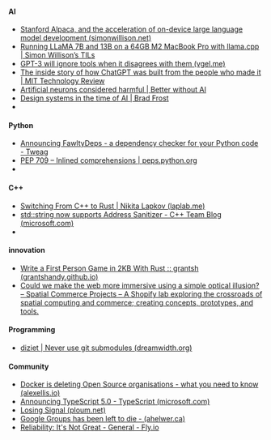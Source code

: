 #### AI
+ [Stanford Alpaca, and the acceleration of on-device large language model development (simonwillison.net)](https://simonwillison.net/2023/Mar/13/alpaca/)
+ [Running LLaMA 7B and 13B on a 64GB M2 MacBook Pro with llama.cpp | Simon Willison’s TILs](https://til.simonwillison.net/llms/llama-7b-m2)
+ [GPT-3 will ignore tools when it disagrees with them (vgel.me)](https://vgel.me/posts/tools-not-needed/)
+ [The inside story of how ChatGPT was built from the people who made it | MIT Technology Review](https://www.technologyreview.com/2023/03/03/1069311/inside-story-oral-history-how-chatgpt-built-openai/)
+ [Artificial neurons considered harmful | Better without AI](https://betterwithout.ai/artificial-neurons-considered-harmful)
+ [Design systems in the time of AI | Brad Frost](https://bradfrost.com/blog/post/design-systems-in-the-time-of-ai/)
+ 

#### Python
+ [Announcing FawltyDeps - a dependency checker for your Python code - Tweag](https://www.tweag.io/blog/2023-03-14-announcing-fawltydeps/)
+ [PEP 709 – Inlined comprehensions | peps.python.org](https://peps.python.org/pep-0709/)
+ 

#### C++
+ [Switching From C++ to Rust | Nikita Lapkov (laplab.me)](https://laplab.me/posts/switching-from-cpp-to-rust/)
+ [std::string now supports Address Sanitizer - C++ Team Blog (microsoft.com)](https://devblogs.microsoft.com/cppblog/stdstring-now-supports-address-sanitizer/)
+ 

#### innovation
+ [Write a First Person Game in 2KB With Rust :: grantsh (grantshandy.github.io)](https://grantshandy.github.io/posts/raycasting/)
+ [Could we make the web more immersive using a simple optical illusion? – Spatial Commerce Projects – A Shopify lab exploring the crossroads of spatial computing and commerce; creating concepts, prototypes, and tools.](https://shopify.github.io/spatial-commerce-projects/WonkaVision/)

#### Programming
+ [diziet | Never use git submodules (dreamwidth.org)](https://diziet.dreamwidth.org/14666.html)


#### Community
+ [Docker is deleting Open Source organisations - what you need to know (alexellis.io)](https://blog.alexellis.io/docker-is-deleting-open-source-images/)
+ [Announcing TypeScript 5.0 - TypeScript (microsoft.com)](https://devblogs.microsoft.com/typescript/announcing-typescript-5-0/)
+ [Losing Signal (ploum.net)](https://ploum.net/2023-03-09-losing-signal.html)
+ [Google Groups has been left to die - (ahelwer.ca)](https://ahelwer.ca/post/2023-03-08-google-groups/)
+ [Reliability: It's Not Great - General - Fly.io](https://community.fly.io/t/reliability-its-not-great/11253)
